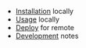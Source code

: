 - [Installation](installation) locally
- [Usage](usage) locally
- [Deploy](deploy) for remote
- [Development](development) notes
